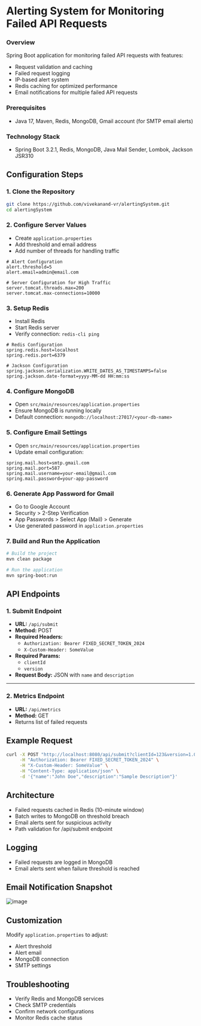 # Alerting System for Monitoring Failed API Requests

### Overview
Spring Boot application for monitoring failed API requests with features:
- Request validation and caching
- Failed request logging
- IP-based alert system
- Redis caching for optimized performance
- Email notifications for multiple failed API requests

### Prerequisites
- Java 17, Maven, Redis, MongoDB, Gmail account (for SMTP email alerts)

### Technology Stack
- Spring Boot 3.2.1, Redis, MongoDB, Java Mail Sender, Lombok, Jackson JSR310

## Configuration Steps

### 1. Clone the Repository
```bash
git clone https://github.com/vivekanand-vr/alertingSystem.git
cd alertingSystem
```

### 2. Configure Server Values
- Create `application.properties`
- Add threshold and email address
- Add number of threads for handling traffic

```properties
# Alert Configuration
alert.threshold=5
alert.email=admin@email.com

# Server Configuration for High Traffic
server.tomcat.threads.max=200
server.tomcat.max-connections=10000
```

### 3. Setup Redis
- Install Redis
- Start Redis server
- Verify connection: `redis-cli ping`
```properties
# Redis Configuration
spring.redis.host=localhost
spring.redis.port=6379

# Jackson Configuration
spring.jackson.serialization.WRITE_DATES_AS_TIMESTAMPS=false
spring.jackson.date-format=yyyy-MM-dd HH:mm:ss
```

### 4. Configure MongoDB
- Open `src/main/resources/application.properties`
- Ensure MongoDB is running locally
- Default connection: `mongodb://localhost:27017/<your-db-name>`

### 5. Configure Email Settings
- Open `src/main/resources/application.properties`
- Update email configuration:
```properties
spring.mail.host=smtp.gmail.com
spring.mail.port=587
spring.mail.username=your-email@gmail.com
spring.mail.password=your-app-password
```

### 6. Generate App Password for Gmail
- Go to Google Account
- Security > 2-Step Verification
- App Passwords > Select App (Mail) > Generate
- Use generated password in `application.properties`

### 7. Build and Run the Application
```bash
# Build the project
mvn clean package

# Run the application
mvn spring-boot:run
```

## API Endpoints

### 1. Submit Endpoint
- **URL:** `/api/submit`
- **Method:** POST
- **Required Headers:**
  - `Authorization: Bearer FIXED_SECRET_TOKEN_2024`
  - `X-Custom-Header: SomeValue`
- **Required Params:**
  - `clientId`
  - `version`
- **Request Body:** JSON with `name` and `description`

---

### 2. Metrics Endpoint
- **URL:** `/api/metrics`
- **Method:** GET
- Returns list of failed requests

## Example Request
```bash
curl -X POST "http://localhost:8080/api/submit?clientId=123&version=1.0" \
     -H "Authorization: Bearer FIXED_SECRET_TOKEN_2024" \
     -H "X-Custom-Header: SomeValue" \
     -H "Content-Type: application/json" \
     -d '{"name":"John Doe","description":"Sample Description"}'
```

## Architecture
- Failed requests cached in Redis (10-minute window)
- Batch writes to MongoDB on threshold breach
- Email alerts sent for suspicious activity
- Path validation for /api/submit endpoint

## Logging
- Failed requests are logged in MongoDB
- Email alerts sent when failure threshold is reached

## Email Notification Snapshot
![image](https://github.com/user-attachments/assets/175dfee7-bc0b-44f2-891f-893ce7af1996)


## Customization
Modify `application.properties` to adjust:
- Alert threshold
- Alert email
- MongoDB connection
- SMTP settings

## Troubleshooting
- Verify Redis and MongoDB services
- Check SMTP credentials
- Confirm network configurations
- Monitor Redis cache status
